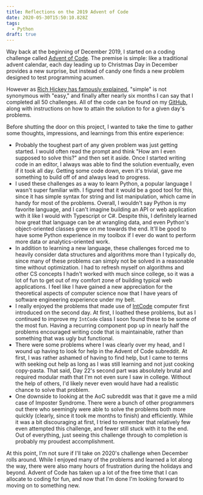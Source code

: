 ```yaml
---
title: Reflections on the 2019 Advent of Code
date: 2020-05-30T15:50:10.828Z
tags:
  - Python
draft: true
---
```

Way back at the beginning of December 2019, I started on a coding challenge called [Advent of Code](https://adventofcode.com/).  The premise is simple: like a traditional advent calendar, each day leading up to Christmas Day in December provides a new surprise, but instead of candy one finds a new problem designed to test programming acumen.  

However as [Rich Hickey has famously explained](https://www.youtube.com/watch?v=oytL881p-nQ), "simple" is not synonymous with "easy," and finally after nearly six months I can say that I completed all 50 challenges.  All of the code can be found on my [GitHub](https://github.com/mdalzell/advent-of-code-2019/), along with instructions on how to attain the solution to for a given day's problems.

Before shutting the door on this project, I wanted to take the time to gather some thoughts, impressions, and learnings from this entire experience:
* Probably the toughest part of any given problem was just getting started.  I would often read the prompt and think "How am I even supposed to solve this?" and then set it aside.  Once I started writing code in an editor, I always was able to find the solution eventually, even if it took all day.  Getting some code down, even it's trivial, gave me something to build off of and always lead to progress.
* I used these challenges as a way to learn Python, a popular language I wasn't super familiar with.  I figured that it would be a good tool for this, since it has simple syntax for string and list manipulation, which came in handy for most of the problems.  Overall, I wouldn't say Python is my favorite language, and I can't imagine building an API or web application with it like I would with Typescript or C#.  Despite this, I definitely learned how great that language can be at wrangling data, and even Python's object-oriented classes grew on me towards the end.  It'll be good to have some Python experience in my toolbox if I ever do want to perform more data or analytics-oriented work.
* In addition to learning a new language, these challenges forced me to heavily consider data structures and algorithms more than I typically do, since many of these problems can simply not be solved in a reasonable time without optimization.  I had to refresh myself on algorithms and other CS concepts I hadn't worked with much since college, so it was a lot of fun to get out of my comfort zone of building typical web applications. I feel like I have gained a new appreciation for the theoretical aspects of computer science now that I have years of software engineering experience under my belt.
* I really enjoyed the problems that made use of [IntCode](https://github.com/mdalzell/advent-of-code-2019/blob/master/aoc2019/shared/intcode.py) computer first introduced on the second day.  At first, I loathed these problems, but as I continued to improve my `IntCode` class I soon found these to be some of the most fun.  Having a recurring component pop up in nearly half the problems encouraged writing code that is maintainable, rather than something that was ugly but functional.
* There were some problems where I was clearly over my head, and I wound up having to look for help in the Advent of Code subreddit.  At first, I was rather ashamed of having to find help, but I came to terms with seeking out help as long as I was still learning and not just cooking copy-pasta.  That said, Day 22's second part was absolutely brutal and required modular math that I'm not even sure I saw in college.  Without the help of others, I'd likely never even would have had a realistic chance to solve that problem.
* One downside to looking at the AoC subreddit was that it gave me a mild case of Imposter Syndrome.  There were a bunch of other programmers out there who seemingly were able to solve the problems both more quickly (clearly, since it took me months to finish) and efficiently.  While it was a bit discouraging at first, I tried to remember that relatively few even attempted this challenge, and fewer still stuck with it to the end. Out of everything, just seeing this challenge through to completion is probably my proudest accomplishment.

At this point, I'm not sure if I'll take on 2020's challenge when December rolls around.  While I enjoyed many of the problems and learned a lot along the way, there were also many hours of frustration during the holidays and beyond.  Advent of Code has taken up a lot of the free time that I can allocate to coding for fun, and now that I'm done I'm looking forward to moving on to something new.
